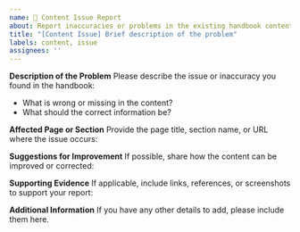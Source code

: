 ```yaml
---
name: 📝 Content Issue Report
about: Report inaccuracies or problems in the existing handbook content
title: "[Content Issue] Brief description of the problem"
labels: content, issue
assignees: ''
---
```


**Description of the Problem**
Please describe the issue or inaccuracy you found in the handbook:
- What is wrong or missing in the content?
- What should the correct information be?

**Affected Page or Section**
Provide the page title, section name, or URL where the issue occurs:

**Suggestions for Improvement**
If possible, share how the content can be improved or corrected:

**Supporting Evidence**
If applicable, include links, references, or screenshots to support your report:

**Additional Information**
If you have any other details to add, please include them here.